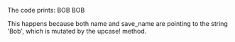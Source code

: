 The code prints:
BOB
BOB

This happens because both name and save_name are pointing to the string 'Bob', which is mutated by the upcase! method.